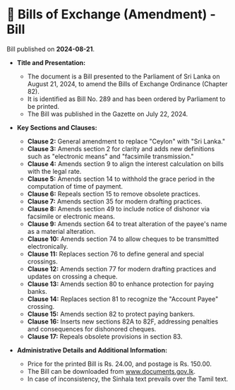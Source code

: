 # 📄  Bills of Exchange (Amendment) - Bill

Bill published on **2024-08-21**.

- **Title and Presentation:**
  - The document is a Bill presented to the Parliament of Sri Lanka on August 21, 2024, to amend the Bills of Exchange Ordinance (Chapter 82).
  - It is identified as Bill No. 289 and has been ordered by Parliament to be printed.
  - The Bill was published in the Gazette on July 22, 2024.

- **Key Sections and Clauses:**
  - **Clause 2:** General amendment to replace "Ceylon" with "Sri Lanka."
  - **Clause 3:** Amends section 2 for clarity and adds new definitions such as "electronic means" and "facsimile transmission."
  - **Clause 4:** Amends section 9 to align the interest calculation on bills with the legal rate.
  - **Clause 5:** Amends section 14 to withhold the grace period in the computation of time of payment.
  - **Clause 6:** Repeals section 15 to remove obsolete practices.
  - **Clause 7:** Amends section 35 for modern drafting practices.
  - **Clause 8:** Amends section 49 to include notice of dishonor via facsimile or electronic means.
  - **Clause 9:** Amends section 64 to treat alteration of the payee's name as a material alteration.
  - **Clause 10:** Amends section 74 to allow cheques to be transmitted electronically.
  - **Clause 11:** Replaces section 76 to define general and special crossings.
  - **Clause 12:** Amends section 77 for modern drafting practices and updates on crossing a cheque.
  - **Clause 13:** Amends section 80 to enhance protection for paying banks.
  - **Clause 14:** Replaces section 81 to recognize the "Account Payee" crossing.
  - **Clause 15:** Amends section 82 to protect paying bankers.
  - **Clause 16:** Inserts new sections 82A to 82F, addressing penalties and consequences for dishonored cheques.
  - **Clause 17:** Repeals obsolete provisions in section 83.

- **Administrative Details and Additional Information:**
  - Price for the printed Bill is Rs. 24.00, and postage is Rs. 150.00.
  - The Bill can be downloaded from www.documents.gov.lk.
  - In case of inconsistency, the Sinhala text prevails over the Tamil text.
